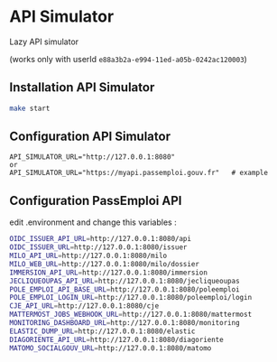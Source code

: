 # API Simulator

Lazy API simulator

(works only with userId `e88a3b2a-e994-11ed-a05b-0242ac120003`)

## Installation API Simulator

```sh
make start
```

## Configuration API Simulator 

```
API_SIMULATOR_URL="http://127.0.0.1:8080"
or 
API_SIMULATOR_URL="https://myapi.passemploi.gouv.fr"   # example
```


## Configuration PassEmploi API

edit .environment and change this variables :

```sh
OIDC_ISSUER_API_URL=http://127.0.0.1:8080/api
OIDC_ISSUER_URL=http://127.0.0.1:8080/issuer
MILO_API_URL=http://127.0.0.1:8080/milo
MILO_WEB_URL=http://127.0.0.1:8080/milo/dossier
IMMERSION_API_URL=http://127.0.0.1:8080/immersion
JECLIQUEOUPAS_API_URL=http://127.0.0.1:8080/jecliqueoupas
POLE_EMPLOI_API_BASE_URL=http://127.0.0.1:8080/poleemploi
POLE_EMPLOI_LOGIN_URL=http://127.0.0.1:8080/poleemploi/login
CJE_API_URL=http://127.0.0.1:8080/cje
MATTERMOST_JOBS_WEBHOOK_URL=http://127.0.0.1:8080/mattermost
MONITORING_DASHBOARD_URL=http://127.0.0.1:8080/monitoring
ELASTIC_DUMP_URL=http://127.0.0.1:8080/elastic
DIAGORIENTE_API_URL=http://127.0.0.1:8080/diagoriente
MATOMO_SOCIALGOUV_URL=http://127.0.0.1:8080/matomo
```
